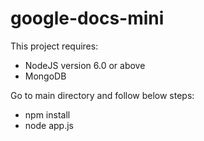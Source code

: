 # google-docs-mini

This project requires:
* NodeJS version 6.0 or above
* MongoDB

Go to main directory and follow below steps:
* npm install
* node app.js

